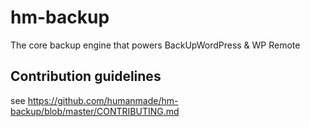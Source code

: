 hm-backup
=========

The core backup engine that powers BackUpWordPress &amp; WP Remote

## Contribution guidelines ##

see https://github.com/humanmade/hm-backup/blob/master/CONTRIBUTING.md
